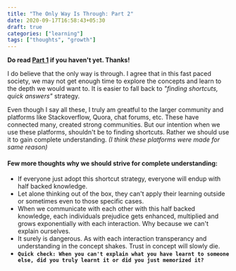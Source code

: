 ```yaml
---
title: "The Only Way Is Through: Part 2"
date: 2020-09-17T16:58:43+05:30
draft: true
categories: ["learning"]
tags: ["thoughts", "growth"]
---
```


**Do read [Part 1](https://puneethapai.github.io/blogs/miscellaneous/only-way-is-through/) if you haven't yet. Thanks!**

I do believe that the only way is through. I agree that in this fast paced society, we may not get enough time to explore the concepts and learn to the depth we would want to. It is easier to fall back to _"finding shortcuts, quick answers"_ strategy.

Even though I say all these, I truly am greatful to the larger community and platforms like Stackoverflow, Quora, chat forums, etc. These have connected many, created strong communities. But our intention when we use these platforms, shouldn't be to finding shortcuts. Rather we should use it to gain complete understanding. _(I think these platforms were made for same reason)_

#### Few more thoughts why we should strive for complete understanding:

- If everyone just adopt this shortcut strategy, everyone will endup with half backed knowledge.
- Let alone thinking out of the box, they can't apply their learning outside or sometimes even to those specific cases.
- When we communicate with each other with this half backed knowledge, each individuals prejudice gets enhanced, multiplied and grows exponentially with each interaction. Why because we can't explain ourselves.
- It surely is dangerous. As with each interaction transperancy and understanding in the concept shakes. Trust in concept will slowly die.
- **`Quick check: When you can't explain what you have learnt to someone else, did you truly learnt it or did you just memorized it?`**
